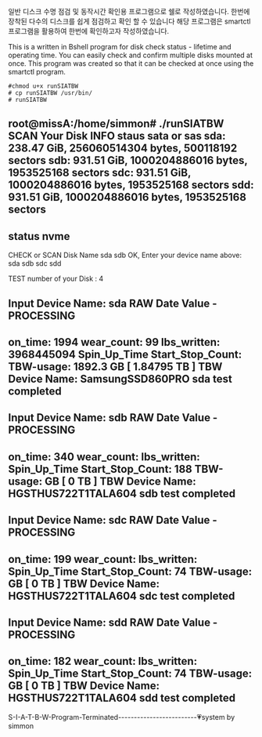 일반 디스크 수명 점검 및 동작시간 확인용 프로그램으로 쉘로 작성하였습니다.
한번에 장착된 다수의 디스크를 쉽게 점검하고 확인 할 수 있습니다
해당 프로그램은 smartctl 프로그램을 활용하여 한번에 확인하고자 작성하였습니다.

This is a written in Bshell program for disk check status - lifetime and operating time.
You can easily check and confirm multiple disks mounted at once.
This program was created so that it can be checked at once using the smartctl program.

    #chmod u+x runSIATBW
    # cp runSIATBW /usr/bin/
    # runSIATBW

root@missA:/home/simmon# ./runSIATBW
SCAN Your Disk INFO
staus sata or sas
sda: 238.47 GiB, 256060514304 bytes, 500118192 sectors
sdb: 931.51 GiB, 1000204886016 bytes, 1953525168 sectors
sdc: 931.51 GiB, 1000204886016 bytes, 1953525168 sectors
sdd: 931.51 GiB, 1000204886016 bytes, 1953525168 sectors
-------------------------------------------------------------------------
status nvme
-------------------------------------------------------------------------
                                                                         
CHECK or SCAN Disk Name  sda sdb 
OK, Enter your device name above: sda sdb sdc sdd
                                                                         
TEST number of your Disk : 4
                                                                         
Input Device Name:  sda 
RAW Date Value - PROCESSING                        
-------------------------------------------------------------------------
on_time: 1994  wear_count: 99  lbs_written: 3968445094
 Spin_Up_Time   Start_Stop_Count: 
 TBW-usage: 1892.3 GB [ 1.84795 TB ]
 TBW  Device Name: SamsungSSD860PRO  sda test completed
-------------------------------------------------------
Input Device Name:  sdb 
RAW Date Value - PROCESSING                        
-------------------------------------------------------------------------
on_time: 340  wear_count:   lbs_written: 
 Spin_Up_Time   Start_Stop_Count: 188
 TBW-usage:  GB [ 0 TB ]
 TBW  Device Name: HGSTHUS722T1TALA604  sdb test completed
-------------------------------------------------------
Input Device Name:  sdc 
RAW Date Value - PROCESSING                        
-------------------------------------------------------------------------
on_time: 199  wear_count:   lbs_written: 
 Spin_Up_Time   Start_Stop_Count: 74
 TBW-usage:  GB [ 0 TB ]
 TBW  Device Name: HGSTHUS722T1TALA604  sdc test completed
-------------------------------------------------------
Input Device Name:  sdd 
RAW Date Value - PROCESSING                        
-------------------------------------------------------------------------
on_time: 182  wear_count:   lbs_written: 
 Spin_Up_Time   Start_Stop_Count: 74
 TBW-usage:  GB [ 0 TB ]
 TBW  Device Name: HGSTHUS722T1TALA604  sdd test completed
-------------------------------------------------------
S-I-A-T-B-W-Program-Terminated-------------------------💗system by simmon
